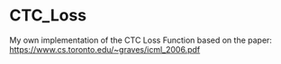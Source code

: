 # CTC_Loss

My own implementation of the CTC Loss Function based on the paper: https://www.cs.toronto.edu/~graves/icml_2006.pdf
